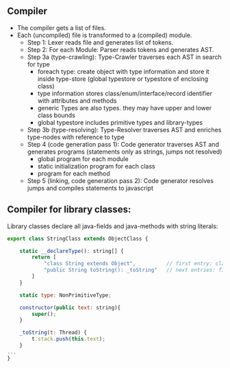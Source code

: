 ## Compiler
  * The compiler gets a list of files.
  * Each (uncompiled) file is transformed to a (compiled) module.
    * Step 1: Lexer reads file and generates list of tokens.
    * Step 2: For each Module: Parser reads tokens and generates AST.
    * Step 3a (type-crawling): Type-Crawler traverses each AST in search for type
      * foreach type: create object with type information and store it inside type-store (global typestore or typestore of enclosing class)
      * type information stores class/enum/interface/record identifier with attributes and methods
      * generic Types are also types. they may have upper and lower class bounds
      * global typestore includes primitive types and library-types
    * Step 3b (type-resolving): Type-Resolver traverses AST and enriches type-nodes with reference to type
    * Step 4 (code generation pass 1): Code generator traverses AST and generates programs (statements only as strings, jumps not resolved)
      * global program for each module
      * static initialization program for each class
      * program for each method
    * Step 5 (linking, code generation pass 2): Code generator resolves jumps and compiles statements to javascript

## Compiler for library classes:

Library classes declare all java-fields and java-methods with string literals:

```javascript
export class StringClass extends ObjectClass {

    static __declareType(): string[] {
        return [
            "class String extends Object",          // first entry: class declaration
            "public String toString(): _toString"   // next entries: fields and methods
        ]
    }

    static type: NonPrimitiveType;

    constructor(public text: string){
        super();
    }

    _toString(t: Thread) {
        t.stack.push(this.text);        
    }
...
}

```